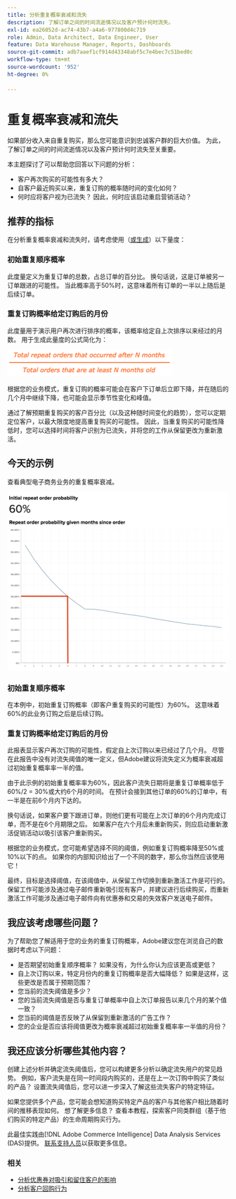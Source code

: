 ```yaml
---
title: 分析重复概率衰减和流失
description: 了解订单之间的时间流逝情况以及客户预计何时流失。
exl-id: ea26052d-ac74-43b7-a4a6-977800d4c719
role: Admin, Data Architect, Data Engineer, User
feature: Data Warehouse Manager, Reports, Dashboards
source-git-commit: adb7aaef1cf914d43348abf5c7e4bec7c51bed0c
workflow-type: tm+mt
source-wordcount: '952'
ht-degree: 0%

---
```


# 重复概率衰减和流失

如果部分收入来自重复购买，那么您可能意识到忠诚客户群的巨大价值。 为此，了解订单之间的时间流逝情况以及客户预计何时流失至关重要。

本主题探讨了可以帮助您回答以下问题的分析：

* 客户再次购买的可能性有多大？
* 自客户最近购买以来，重复订购的概率随时间的变化如何？
* 何时应将客户视为已流失？ 因此，何时应该启动重启营销活动？

## 推荐的指标

在分析重复概率衰减和流失时，请考虑使用（[或生成](../../data-user/reports/ess-manage-data-metrics.md)）以下量度：

### 初始重复顺序概率

此度量定义为重复订单的总数，占总订单的百分比。 换句话说，这是订单被另一订单跟进的可能性。 当此概率高于50%时，这意味着所有订单的一半以上随后是后续订单。

### 重复订购概率给定订购后的月份

此度量用于演示用户再次进行排序的概率，该概率给定自上次排序以来经过的月数。 用于生成此量度的公式简化为：

![重复概率公式](../../assets/Repeat_probability_formula.png)

根据您的业务模式，重复订购的概率可能会在客户下订单后立即下降，并在随后的几个月中继续下降，也可能会显示季节性变化和峰值。

通过了解预期重复购买的客户百分比（以及这种随时间变化的趋势），您可以定期定位客户，以最大限度地提高重复购买的可能性。 因此，当重复购买的可能性降低时，您可以选择时间将客户识别为已流失，并将您的工作从保留更改为重新激活。

## 今天的示例

查看典型电子商务业务的重复概率衰减。

![初始重复订购概率重复订购概率自订购以来的给定月份。](../../assets/Order_probability_reports.png)

### 初始重复顺序概率

在本例中，初始重复订购概率（即客户重复购买的可能性）为60%。 这意味着60%的此业务订购之后是后续订购。

### 重复订购概率给定订购后的月份

此报表显示客户再次订购的可能性，假定自上次订购以来已经过了几个月。 尽管在此报告中没有对流失阈值的唯一定义，但Adobe建议将流失定义为概率衰减超过初始重复概率率一半的值。

由于此示例的初始重复概率率为60%，因此客户流失日期将是重复订单概率低于60%/2 = 30%或大约6个月的时间。 在预计会接到其他订单的60%的订单中，有一半是在前6个月内下达的。

换句话说，如果客户要下跟进订单，则他们更有可能在上次订单的6个月内完成订单，而不是在6个月期限之后。 如果客户在六个月后未重新购买，则应启动重新激活促销活动以吸引该客户重新购买。

根据您的业务模式，您可能希望选择不同的阈值，例如重复订购概率降至50%或10%以下的点。 如果你的内部知识给出了一个不同的数字，那么你当然应该使用它！

最终，目标是选择阈值，在该阈值中，从保留工作切换到重新激活工作是可行的。 保留工作可能涉及通过电子邮件重新吸引现有客户，并建议进行后续购买，而重新激活工作可能涉及通过电子邮件向有优惠券和交易的失效客户发送电子邮件。

## 我应该考虑哪些问题？

为了帮助您了解适用于您的业务的重复订购概率，Adobe建议您在浏览自己的数据时考虑以下问题：

* 是否期望初始重复顺序概率？ 如果没有，为什么你认为应该更高或更低？
* 自上次订购以来，特定月份内的重复订购概率是否大幅降低？ 如果是这样，这些更改是否属于预期范围？
* 您当前的流失阈值是多少？
* 您的当前流失阈值是否与重复订单概率中自上次订单报告以来几个月的某个值一致？
* 您当前的阈值是否反映了从保留到重新激活的广告工作？
* 您的企业是否应该将阈值更改为概率衰减超过初始重复概率率一半值的月份？

## 我还应该分析哪些其他内容？

创建上述分析并确定流失阈值后，您可以构建更多分析以确定流失用户的常见趋势。 例如，客户流失是在同一时间段内购买的，还是在上一次订购中购买了类似的产品？ 设置流失阈值后，您可以进一步深入了解这些流失客户的特定特征。

如果您提供多个产品，您可能会想知道购买特定产品的客户与其他客户相比随着时间的推移表现如何。 想了解更多信息？ 查看本教程，探索客户同类群组（基于他们购买的特定产品）的生命周期购买行为。

此最佳实践由[!DNL Adobe Commerce Intelligence] Data Analysis Services (DAS)提供。 [联系支持人员](https://experienceleague.adobe.com/docs/commerce-knowledge-base/kb/troubleshooting/miscellaneous/mbi-service-policies.html?lang=zh-Hans)以获取更多信息。

### 相关

* [分析优惠券对吸引和留住客户的影响](../analysis/coupon-impact.md)
* [分析客户回购行为](../analysis/repurchase-behavior.md)
